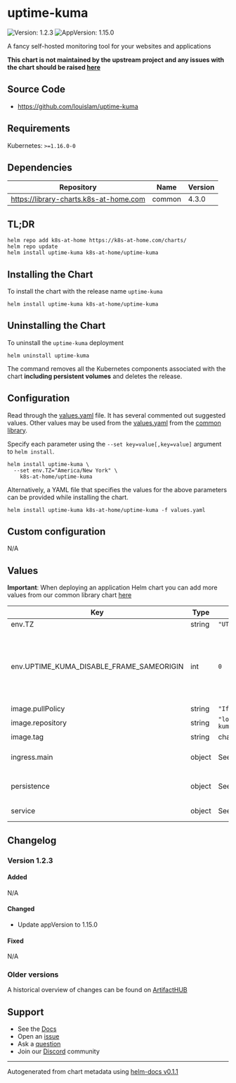 # uptime-kuma

![Version: 1.2.3](https://img.shields.io/badge/Version-1.2.3-informational?style=flat-square) ![AppVersion: 1.15.0](https://img.shields.io/badge/AppVersion-1.15.0-informational?style=flat-square)

A fancy self-hosted monitoring tool for your websites and applications

**This chart is not maintained by the upstream project and any issues with the chart should be raised [here](https://github.com/k8s-at-home/charts/issues/new/choose)**

## Source Code

* <https://github.com/louislam/uptime-kuma>

## Requirements

Kubernetes: `>=1.16.0-0`

## Dependencies

| Repository | Name | Version |
|------------|------|---------|
| https://library-charts.k8s-at-home.com | common | 4.3.0 |

## TL;DR

```console
helm repo add k8s-at-home https://k8s-at-home.com/charts/
helm repo update
helm install uptime-kuma k8s-at-home/uptime-kuma
```

## Installing the Chart

To install the chart with the release name `uptime-kuma`

```console
helm install uptime-kuma k8s-at-home/uptime-kuma
```

## Uninstalling the Chart

To uninstall the `uptime-kuma` deployment

```console
helm uninstall uptime-kuma
```

The command removes all the Kubernetes components associated with the chart **including persistent volumes** and deletes the release.

## Configuration

Read through the [values.yaml](./values.yaml) file. It has several commented out suggested values.
Other values may be used from the [values.yaml](https://github.com/k8s-at-home/library-charts/tree/main/charts/stable/common/values.yaml) from the [common library](https://github.com/k8s-at-home/library-charts/tree/main/charts/stable/common).

Specify each parameter using the `--set key=value[,key=value]` argument to `helm install`.

```console
helm install uptime-kuma \
  --set env.TZ="America/New York" \
    k8s-at-home/uptime-kuma
```

Alternatively, a YAML file that specifies the values for the above parameters can be provided while installing the chart.

```console
helm install uptime-kuma k8s-at-home/uptime-kuma -f values.yaml
```

## Custom configuration

N/A

## Values

**Important**: When deploying an application Helm chart you can add more values from our common library chart [here](https://github.com/k8s-at-home/library-charts/tree/main/charts/stable/common)

| Key | Type | Default | Description |
|-----|------|---------|-------------|
| env.TZ | string | `"UTC"` | Set the container timezone |
| env.UPTIME_KUMA_DISABLE_FRAME_SAMEORIGIN | int | `0` | Set the custom ssl cert path (string) UPTIME_KUMA_SSL_CERT: -- Set the custom ssl key path (string) UPTIME_KUMA_SSL_KEY: -- Set the frame same-origin policy (int) |
| image.pullPolicy | string | `"IfNotPresent"` | image pull policy |
| image.repository | string | `"louislam/uptime-kuma"` | image repository |
| image.tag | string | chart.appVersion | image tag |
| ingress.main | object | See values.yaml | Enable and configure ingress settings for the chart under this key. |
| persistence | object | See values.yaml | Configure persistence settings for the chart under this key. |
| service | object | See values.yaml | Configures service settings for the chart. |

## Changelog

### Version 1.2.3

#### Added

N/A

#### Changed

* Update appVersion to 1.15.0

#### Fixed

N/A

### Older versions

A historical overview of changes can be found on [ArtifactHUB](https://artifacthub.io/packages/helm/k8s-at-home/uptime-kuma?modal=changelog)

## Support

- See the [Docs](https://docs.k8s-at-home.com/our-helm-charts/getting-started/)
- Open an [issue](https://github.com/k8s-at-home/charts/issues/new/choose)
- Ask a [question](https://github.com/k8s-at-home/organization/discussions)
- Join our [Discord](https://discord.gg/sTMX7Vh) community

----------------------------------------------
Autogenerated from chart metadata using [helm-docs v0.1.1](https://github.com/k8s-at-home/helm-docs/releases/v0.1.1)
